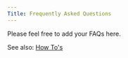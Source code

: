 ```yaml
---
Title: Frequently Asked Questions
---
```


Please feel free to add your FAQs here.

See also: [How To's](%base_url%/wiki/howtos)
